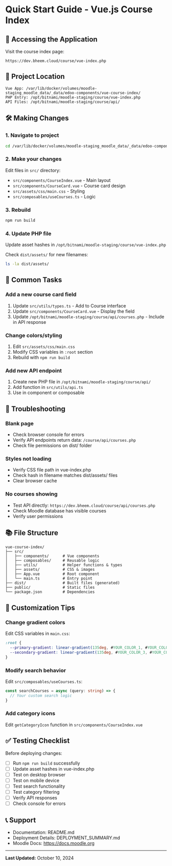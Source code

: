 # Quick Start Guide - Vue.js Course Index

## 🚀 Accessing the Application

Visit the course index page:
```
https://dev.bheem.cloud/course/vue-index.php
```

## 📁 Project Location

```
Vue App: /var/lib/docker/volumes/moodle-staging_moodle_data/_data/edoo-components/vue-course-index/
PHP Entry: /opt/bitnami/moodle-staging/course/vue-index.php
API Files: /opt/bitnami/moodle-staging/course/api/
```

## 🛠️ Making Changes

### 1. Navigate to project
```bash
cd /var/lib/docker/volumes/moodle-staging_moodle_data/_data/edoo-components/vue-course-index
```

### 2. Make your changes
Edit files in `src/` directory:
- `src/components/CourseIndex.vue` - Main layout
- `src/components/CourseCard.vue` - Course card design
- `src/assets/css/main.css` - Styling
- `src/composables/useCourses.ts` - Logic

### 3. Rebuild
```bash
npm run build
```

### 4. Update PHP file
Update asset hashes in `/opt/bitnami/moodle-staging/course/vue-index.php`

Check `dist/assets/` for new filenames:
```bash
ls -la dist/assets/
```

## 📝 Common Tasks

### Add a new course card field
1. Update `src/utils/types.ts` - Add to Course interface
2. Update `src/components/CourseCard.vue` - Display the field
3. Update `/opt/bitnami/moodle-staging/course/api/courses.php` - Include in API response

### Change colors/styling
1. Edit `src/assets/css/main.css`
2. Modify CSS variables in `:root` section
3. Rebuild with `npm run build`

### Add new API endpoint
1. Create new PHP file in `/opt/bitnami/moodle-staging/course/api/`
2. Add function in `src/utils/api.ts`
3. Use in component or composable

## 🐛 Troubleshooting

### Blank page
- Check browser console for errors
- Verify API endpoints return data: `/course/api/courses.php`
- Check file permissions on dist/ folder

### Styles not loading
- Verify CSS file path in vue-index.php
- Check hash in filename matches dist/assets/ files
- Clear browser cache

### No courses showing
- Test API directly: `https://dev.bheem.cloud/course/api/courses.php`
- Check Moodle database has visible courses
- Verify user permissions

## 📚 File Structure

```
vue-course-index/
├── src/
│   ├── components/      # Vue components
│   ├── composables/     # Reusable logic
│   ├── utils/           # Helper functions & types
│   ├── assets/          # CSS & images
│   ├── App.vue          # Root component
│   └── main.ts          # Entry point
├── dist/                # Built files (generated)
├── public/              # Static files
└── package.json         # Dependencies
```

## 🎨 Customization Tips

### Change gradient colors
Edit CSS variables in `main.css`:
```css
:root {
  --primary-gradient: linear-gradient(135deg, #YOUR_COLOR_1, #YOUR_COLOR_2);
  --secondary-gradient: linear-gradient(135deg, #YOUR_COLOR_3, #YOUR_COLOR_4);
}
```

### Modify search behavior
Edit `src/composables/useCourses.ts`:
```typescript
const searchCourses = async (query: string) => {
  // Your custom search logic
}
```

### Add category icons
Edit `getCategoryIcon` function in `src/components/CourseIndex.vue`

## ✅ Testing Checklist

Before deploying changes:
- [ ] Run `npm run build` successfully
- [ ] Update asset hashes in vue-index.php
- [ ] Test on desktop browser
- [ ] Test on mobile device
- [ ] Test search functionality
- [ ] Test category filtering
- [ ] Verify API responses
- [ ] Check console for errors

## 📞 Support

- Documentation: README.md
- Deployment Details: DEPLOYMENT_SUMMARY.md
- Moodle Docs: https://docs.moodle.org

---

**Last Updated:** October 10, 2024
